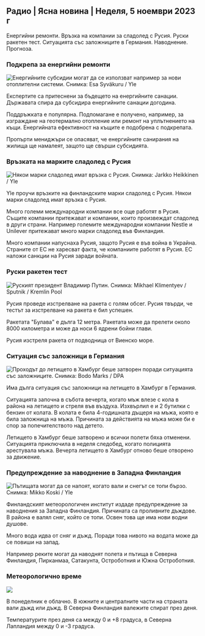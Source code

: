 ## Радио \| Ясна новина \| Неделя, 5 ноември 2023 г

Енергийни ремонти. Връзка на компании за сладолед с Русия. Руски ракетен тест. Ситуацията със заложниците в Германия. Наводнение. Прогноза.

### Подкрепа за енергийни ремонти

![Енергийните субсидии могат да се използват например за нови отоплителни системи. Снимка: Esa Syväkuru / Yle](https://images.cdn.yle.fi/image/upload/c_crop,h_3349,w_5954,x_0,y_325/ar_1.7777777777777777,c_fill,g_faces,h_675,w_1200/dpr_1.0/q_auto:eco/f_auto/fl_lossy/v1676637402/39-107442463ef747ea1acd)

Експертите са притеснени за бъдещето на енергийните санации. Държавата спира да субсидира енергийните санации догодина.

Поддръжката е популярна. Подпомагане е получено, например, за изграждане на геотермално отопление или ремонт на уплътнението на къщи. Енергийната ефективност на къщите е подобрена с подкрепата.

Пропърти мениджъри се опасяват, че енергийните санирания на жилища ще намалеят, защото ще свърши субсидията.

### Връзката на марките сладолед с Русия

![Някои марки сладолед имат връзка с Русия. Снимка: Jarkko Heikkinen / Yle](https://images.cdn.yle.fi/image/upload/c_crop,h_2268,w_4031,x_0,y_0/ar_1.7777777777777777,c_fill,g_faces,h_675,w_1200/dpr_1.0/q_auto:eco/f_auto/fl_lossy/v1682321321/39-110323664462e3b6fb8b)

Yle проучи връзките на финландските марки сладолед с Русия. Някои марки сладолед имат връзка с Русия.

Много големи международни компании все още работят в Русия. Същите компании притежават и компании, които произвеждат сладолед в други страни. Например големите международни компании Nestle и Unilever притежават много марки сладолед във Финландия.

Много компании напуснаха Русия, защото Русия е във война в Украйна. Страните от ЕС не харесват факта, че компаниите работят в Русия. ЕС наложи санкции на Русия заради войната.

### Руски ракетен тест

![Руският президент Владимир Путин. Снимка: Mikhael Klimentyev / Sputnik / Kremlin Pool](https://images.cdn.yle.fi/image/upload/c_crop,h_4519,w_8034,x_16,y_238/ar_1.7777777777777777,c_fill,g_faces,h_675,w_1200/dpr_1.0/q_auto:eco/f_auto/fl_lossy/v1678982359/39-108632664133bfc2dc51)

Русия проведе изстрелване на ракета с голям обсег. Русия твърди, че тестът за изстрелване на ракета е бил успешен.

Ракетата "Булава" е дълга 12 метра. Ракетата може да прелети около 8000 километра и може да носи 6 ядрени бойни глави.

Русия изстреля ракета от подводница от Виенско море.

### Ситуация със заложници в Германия

![Проходът до летището в Хамбург беше затворен поради ситуацията със заложниците. Снимка: Bodo Marks / DPA](https://images.cdn.yle.fi/image/upload/c_crop,h_2703,w_4806,x_0,y_500/ar_1.777777777777777,c_fill,g_faces,h_675,w_1200/dpr_1.0/q_auto:eco/f_auto/fl_lossy/v1699181525/39-11959676547736ea1bc0)

Има дълга ситуация със заложници на летището в Хамбург в Германия.

Ситуацията започна в събота вечерта, когато мъж влезе с кола в района на летището и стреля във въздуха. Изхвърлил е и 2 бутилки с бензин от колата. В колата е била 4-годишната дъщеря на мъжа, която е била заложница на мъжа. Причината за действията на мъжа може би е спор за попечителството над детето.

Летището в Хамбург беше затворено и всички полети бяха отменени. Ситуацията приключила в неделя следобед, когато полицията арестувала мъжа. Вечерта летището в Хамбург отново беше отворено за движение.

### Предупреждение за наводнение в Западна Финландия

![Пътищата могат да се напоят, когато вали и снегът се топи бързо. Снимка: Mikko Koski / Yle](https://images.cdn.yle.fi/image/upload/c_crop,h_3078,w_5472,x_0,y_218/ar_1.7777777777777777,c_fill,g_faces,h_675,w_1200/dpr_1.0/q_auto:eco/f_auto/fl_lossy/v1697618867/39-11828126521489e76d51)

Финландският метеорологичен институт издаде предупреждение за наводнения за Западна Финландия. Причината са проливните дъждове. В района е валял сняг, който се топи. Освен това ще има нови водни душове.

Много вода идва от сняг и дъжд. Поради това нивото на водата може да се повиши на запад.

Например реките могат да наводнят полета и пътища в Северна Финландия, Пирканмаа, Сатакунта, Остроботния и Южна Остроботния.

### Метеорологично време

![](https://images.cdn.yle.fi/image/upload/c_crop,h_1080,w_1919,x_0,y_0/ar_1.7777777777777777,c_fill,g_faces,h_675,w_1200/dpr_1.0/q_auto:eco/f_auto/fl_lossy/v1699200945/39-11960206547bf95c98f5)

В понеделник е облачно. В южните и централните части на страната вали дъжд или дъжд. В Северна Финландия валежите спират през деня.

Температурите през деня са между 0 и +8 градуса, в Северна Лапландия между 0 и -3 градуса.